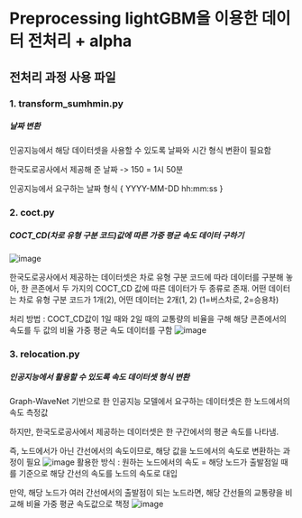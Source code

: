 # Preprocessing lightGBM을 이용한 데이터 전처리 + alpha

## 전처리 과정 사용 파일
### 1. transform_sumhmin.py
##### 날짜 변환
인공지능에서 해당 데이터셋을 사용할 수 있도록 날짜와 시간 형식 변환이 필요함

한국도로공사에서 제공해 준 날짜 -> 150 = 1시 50분

인공지능에서 요구하는 날짜 형식 { YYYY-MM-DD hh:mm:ss }


### 2. coct.py 
##### COCT_CD(차로 유형 구분 코드)값에 따른 가중 평균 속도 데이터 구하기
![image](https://github.com/AI-based-ETA/Preprocessing/assets/47581536/95b41f78-8a71-4035-9501-3f155e070578)

한국도로공사에서 제공하는 데이터셋은 차로 유형 구분 코드에 따라 데이터를 구분해 놓아, 한 콘존에서 두 가지의 COCT_CD 값에 따른 데이터가 두 종류로 존재. 어떤 데이터는 차로 유형 구분 코드가 1개(2), 어떤 데이터는 2개(1, 2)
(1=버스차로, 2=승용차)

처리 방법 : COCT_CD값이 1일 때와 2일 때의 교통량의 비율을 구해 해당 콘존에서의 속도를 두 값의 비율 가중 평균 속도 데이터를 구함
![image](https://github.com/AI-based-ETA/Preprocessing/assets/47581536/cc9e722c-9e13-4b19-9aa9-105e0fb7953e)

### 3. relocation.py
##### 인공지능에서 활용할 수 있도록 속도 데이터셋 형식 변환
Graph-WaveNet 기반으로 한 인공지능 모델에서 요구하는 데이터셋은 한 노드에서의 속도 측정값

하지만, 한국도로공사에서 제공하는 데이터셋은 한 구간에서의 평균 속도를 나타냄.

즉, 노드에서가 아닌 간선에서의 속도이므로, 해당 값을 노드에서의 속도로 변환하는 과정이 필요
![image](https://github.com/AI-based-ETA/Preprocessing/assets/47581536/b083e939-6715-4238-b80a-d25af8fa46d2)
활용한 방식 : 원하는 노드에서의 속도 = 해당 노드가 출발점일 때를 기준으로 해당 간선의 속도를 노드의 속도로 대입

만약, 해당 노드가 여러 간선에서의 출발점이 되는 노드라면, 해당 간선들의 교통량을 비교해 비율 가중 평균 속도값으로 책정
![image](https://github.com/AI-based-ETA/Preprocessing/assets/47581536/683ae71c-54b4-4dea-babb-11f8bdf90caf)
